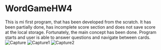 # WordGameHW4
This is mi first program, that has been developed from the scratch. 
It has been partially done, has incomplete score section and does not save score at the local storage. 
Fortunately, the main concept has been done. Program starts and user is able to answer questions and navigate between cards.
![Capture](https://user-images.githubusercontent.com/122843028/219567497-5b3873eb-5d58-4ea7-b631-ce92c531b6dc.PNG)
![Capture1](https://user-images.githubusercontent.com/122843028/219567917-a3f552e1-68d5-4105-92e3-ffe8fe20b37d.PNG)
![Capture2](https://user-images.githubusercontent.com/122843028/219568168-ef247e1d-0562-4ca1-8348-19112e3fcc32.PNG)

